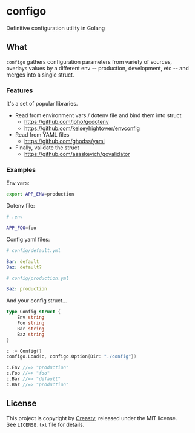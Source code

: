 configo
=======

Definitive configuration utility in Golang


What
----

`configo` gathers configuration parameters from variety of sources,  
overlays values by a different env -- production, development, etc -- and merges into a single struct.

### Features

It's a set of popular libraries.

- Read from environment vars / dotenv file and bind them into struct
  - https://github.com/joho/godotenv
  - https://github.com/kelseyhightower/envconfig
- Read from YAML files
  - https://github.com/ghodss/yaml
- Finally, validate the struct
  - https://github.com/asaskevich/govalidator

### Examples

Env vars:

```sh
export APP_ENV=production
```

Dotenv file:

```sh
# .env

APP_FOO=foo
```

Config yaml files:

```yaml
# config/default.yml

Bar: default
Baz: default?
```

```yaml
# config/production.yml

Baz: production
```

And your config struct...

```go
type Config struct {
	Env string
	Foo string
	Bar string
	Baz string
}

c := Config{}
configo.Load(c, configo.Option{Dir: "./config"})

c.Env //=> "production"
c.Foo //=> "foo"
c.Bar //=> "default"
c.Baz //=> "production"
```


License
-------

This project is copyright by [Creasty](http://creasty.com), released under the MIT license.  
See `LICENSE.txt` file for details.
